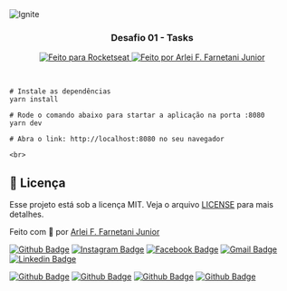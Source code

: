<img src=".github/ignite.png" alt="Ignite" >

<h3 align="center">
  Desafio 01 - Tasks
</h3>

<p align="center">
  <a href="https://rocketseat.com.br">
    <img alt="Feito para Rocketseat" src="https://img.shields.io/badge/made%20by-Rocketseat-purple%2306b656?style=flat-square">
  </a>

  <a href="https://www.github.com/farnetani/">
    <img alt="Feito por Arlei F. Farnetani Junior" src="https://img.shields.io/badge/solved%20by-Arlei%20F.%20Farnetani%20Junior-%2306b656?style=flat-square">
  </a>
</p>

<br>

```
# Instale as dependências
yarn install

# Rode o comando abaixo para startar a aplicação na porta :8080
yarn dev

# Abra o link: http://localhost:8080 no seu navegador

<br>
```

## :memo: Licença

Esse projeto está sob a licença MIT. Veja o arquivo [LICENSE](/LICENSE) para mais detalhes.


Feito com :purple_heart: por [Arlei F. Farnetani Junior](https://github.com/farnetani)

[![Github Badge](https://img.shields.io/github/followers/farnetani?style=social)](https://img.shields.io/github/followers/farnetani?style=social)
[![Instagram Badge](https://img.shields.io/badge/-farnetanijr-purple?style=flat-square&logo=Instagram&logoColor=white&link=https://www.instagram.com/farnetanijr/)](https://www.instagram.com/farnetanijr)
[![Facebook Badge](https://img.shields.io/badge/-farnetanijr-navy?style=flat-square&logo=Facebook&logoColor=white&link=https://www.facebook.com/farnetanijr/)](https://www.facebook.com/farnetanijr)
[![Gmail Badge](https://img.shields.io/badge/-farnetani@gmail.com-c14438?style=flat-square&logo=Gmail&logoColor=white&link=mailto:farnetani@gmail.com)](mailto:farnetani@gmail.com)
[![Linkedin Badge](https://img.shields.io/badge/-Arlei%20F.%20Farnetani%20Junior-blue?style=flat-square&logo=Linkedin&logoColor=white&link=https://www.linkedin.com/in/farnetani/)](https://www.linkedin.com/in/farnetani/)

[![Github Badge](https://img.shields.io/github/followers/farnetani?label=Clique%20aqui%20para%20me%20seguir%20no%20Github&style=plastic)](https://img.shields.io/github/followers/farnetani?label=Clique%20aqui%20para%20me%20seguir%20no%20Github&style=plastic)
[![Github Badge](https://img.shields.io/github/stars/farnetani/cursos-ignite-01-desafio-conceitos-do-react)](https://img.shields.io/github/stars/farnetani/cursos-ignite-01-desafio-conceitos-do-react)
[![Github Badge](https://img.shields.io/github/watchers/farnetani/cursos-ignite-01-desafio-conceitos-do-react)](https://img.shields.io/github/watchers/farnetani/cursos-ignite-01-desafio-conceitos-do-react)
[![Github Badge](https://img.shields.io/github/forks/farnetani/cursos-ignite-01-desafio-conceitos-do-react)](https://img.shields.io/github/forks/farnetani/cursos-ignite-01-desafio-conceitos-do-react)
